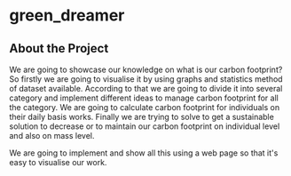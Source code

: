 # green_dreamer

## About the Project
We are going to showcase our knowledge on what is our carbon footprint? 
So firstly we are going to visualise it by using graphs and statistics method of dataset available. 
According to that we are going to divide it into several category and implement different ideas to manage carbon footprint for all the category. 
We are going to calculate carbon footprint for individuals on their daily basis works. 
Finally we are trying to solve  to get a sustainable solution to decrease or to maintain our carbon footprint on individual level and also on mass level. 

We are going to implement and show all this using a web page so that it's easy to visualise our work.

